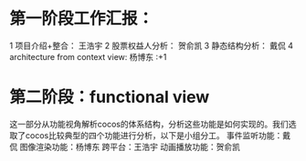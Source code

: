 # 第一阶段工作汇报：
1 项目介绍+整合： 王浩宇
2 股票权益人分析： 贺俞凯
3 静态结构分析： 戴侃
4 architecture from context view: 杨博东
:+1
# 第二阶段：functional view
这一部分从功能视角解析cocos的体系结构，分析这些功能是如何实现的。我们选取了cocos比较典型的四个功能进行分析，以下是小组分工。
事件监听功能：戴侃
图像渲染功能：杨博东
跨平台：王浩宇
动画播放功能：贺俞凯
